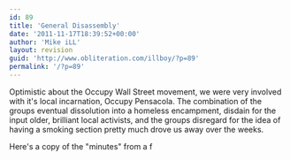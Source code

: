 ```yaml
---
id: 89
title: 'General Disassembly'
date: '2011-11-17T18:39:52+00:00'
author: 'Mike iLL'
layout: revision
guid: 'http://www.obliteration.com/illboy/?p=89'
permalink: '/?p=89'
---
```


Optimistic about the Occupy Wall Street movement, we were very involved with it's local incarnation, Occupy Pensacola. The combination of the groups eventual dissolution into a homeless encampment, disdain for the input older, brilliant local activists, and the groups disregard for the idea of having a smoking section pretty much drove us away over the weeks.

Here's a copy of the "minutes" from a f